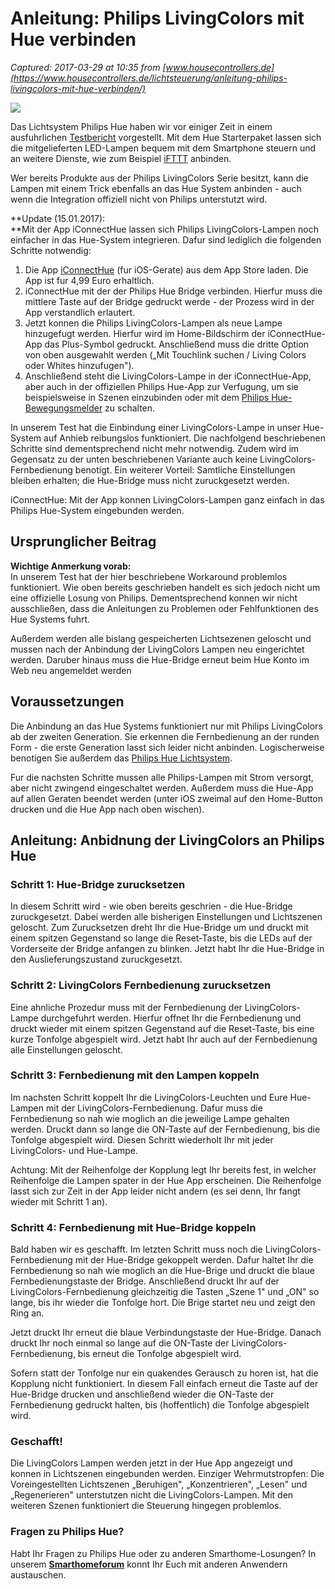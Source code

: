# Anleitung: Philips LivingColors mit Hue verbinden

_Captured: 2017-03-29 at 10:35 from [www.housecontrollers.de](https://www.housecontrollers.de/lichtsteuerung/anleitung-philips-livingcolors-mit-hue-verbinden/)_

![](https://www.housecontrollers.de/wp-content/uploads/2017/01/philips-hue-living-colors-1.png)

Das Lichtsystem Philips Hue haben wir vor einiger Zeit in einem ausfuhrlichen [Testbericht](http://www.housecontrollers.de/lichtsteuerung/philips-hue-test-farbenfrohe-wlan-lampen/) vorgestellt. Mit dem Hue Starterpaket lassen sich die mitgelieferten LED-Lampen bequem mit dem Smartphone steuern und an weitere Dienste, wie zum Beispiel [iFTTT](https://ifttt.com/) anbinden.

Wer bereits Produkte aus der Philips LivingColors Serie besitzt, kann die Lampen mit einem Trick ebenfalls an das Hue System anbinden - auch wenn die Integration offiziell nicht von Philips unterstutzt wird.

**Update (15.01.2017):  
**Mit der App iConnectHue lassen sich Philips LivingColors-Lampen noch einfacher in das Hue-System integrieren. Dafur sind lediglich die folgenden Schritte notwendig:

  1. Die App [iConnectHue](https://itunes.apple.com/de/app/iconnecthue-fur-philips-hue/id639343132?mt=8) (fur iOS-Gerate) aus dem App Store laden. Die App ist fur 4,99 Euro erhaltlich.
  2. iConnectHue mit der der Philips Hue Bridge verbinden. Hierfur muss die mittlere Taste auf der Bridge gedruckt werde - der Prozess wird in der App verstandlich erlautert.
  3. Jetzt konnen die Philips LivingColors-Lampen als neue Lampe hinzugefugt werden. Hierfur wird im Home-Bildschirm der iConnectHue-App das Plus-Symbol gedruckt. Anschließend muss die dritte Option von oben ausgewahlt werden („Mit Touchlink suchen / Living Colors oder Whites hinzufugen").
  4. Anschließend steht die LivingColors-Lampe in der iConnectHue-App, aber auch in der offiziellen Philips Hue-App zur Verfugung, um sie beispielsweise in Szenen einzubinden oder mit dem [Philips Hue-Bewegungsmelder](https://www.housecontrollers.de/lichtsteuerung/philips-hue-bewegungsmelder-im-test/) zu schalten.

In unserem Test hat die Einbindung einer LivingColors-Lampe in unser Hue-System auf Anhieb reibungslos funktioniert. Die nachfolgend beschriebenen Schritte sind dementsprechend nicht mehr notwendig. Zudem wird im Gegensatz zu der unten beschriebenen Variante auch keine LivingColors-Fernbedienung benotigt. Ein weiterer Vorteil: Samtliche Einstellungen bleiben erhalten; die Hue-Bridge muss nicht zuruckgesetzt werden.

iConnectHue: Mit der App konnen LivingColors-Lampen ganz einfach in das Philips Hue-System eingebunden werden.

## Ursprunglicher Beitrag

**Wichtige Anmerkung vorab:**  
In unserem Test hat der hier beschriebene Workaround problemlos funktioniert. Wie oben bereits geschrieben handelt es sich jedoch nicht um eine offizielle Losung von Philips. Dementsprechend konnen wir nicht ausschließen, dass die Anleitungen zu Problemen oder Fehlfunktionen des Hue Systems fuhrt.

Außerdem werden alle bislang gespeicherten Lichtsezenen geloscht und mussen nach der Anbindung der LivingColors Lampen neu eingerichtet werden. Daruber hinaus muss die Hue-Bridge erneut beim Hue Konto im Web neu angemeldet werden

## Voraussetzungen

Die Anbindung an das Hue Systems funktioniert nur mit Philips LivingColors ab der zweiten Generation. Sie erkennen die Fernbedienung an der runden Form - die erste Generation lasst sich leider nicht anbinden. Logischerweise benotigen Sie außerdem das [Philips Hue Lichtsystem](http://www.housecontrollers.de/lichtsteuerung/philips-hue-test-farbenfrohe-wlan-lampen/).

Fur die nachsten Schritte mussen alle Philips-Lampen mit Strom versorgt, aber nicht zwingend eingeschaltet werden. Außerdem muss die Hue-App auf allen Geraten beendet werden (unter iOS zweimal auf den Home-Button drucken und die Hue App nach oben wischen).

## Anleitung: Anbidnung der LivingColors an Philips Hue

### Schritt 1: Hue-Bridge zurucksetzen

In diesem Schritt wird - wie oben bereits geschrien - die Hue-Bridge zuruckgesetzt. Dabei werden alle bisherigen Einstellungen und Lichtszenen geloscht. Zum Zurucksetzen dreht Ihr die Hue-Bridge um und druckt mit einem spitzen Gegenstand so lange die Reset-Taste, bis die LEDs auf der Vorderseite der Bridge anfangen zu blinken. Jetzt habt Ihr die Hue-Bridge in den Auslieferungszustand zuruckgesetzt.

### Schritt 2: LivingColors Fernbedienung zurucksetzen

Eine ahnliche Prozedur muss mit der Fernbedienung der LivingColors-Lampe durchgefuhrt werden. Hierfur offnet Ihr die Fernbedienung und druckt wieder mit einem spitzen Gegenstand auf die Reset-Taste, bis eine kurze Tonfolge abgespielt wird. Jetzt habt Ihr auch auf der Fernbedienung alle Einstellungen geloscht.

### Schritt 3: Fernbedienung mit den Lampen koppeln

Im nachsten Schritt koppelt Ihr die LivingColors-Leuchten und Eure Hue-Lampen mit der LivingColors-Fernbedienung. Dafur muss die Fernbedienung so nah wie moglich an die jeweilige Lampe gehalten werden. Druckt dann so lange die ON-Taste auf der Fernbedienung, bis die Tonfolge abgespielt wird. Diesen Schritt wiederholt Ihr mit jeder LivingColors- und Hue-Lampe.

Achtung: Mit der Reihenfolge der Kopplung legt Ihr bereits fest, in welcher Reihenfolge die Lampen spater in der Hue App erscheinen. Die Reihenfolge lasst sich zur Zeit in der App leider nicht andern (es sei denn, Ihr fangt wieder mit Schritt 1 an).

### Schritt 4: Fernbedienung mit Hue-Bridge koppeln

Bald haben wir es geschafft. Im letzten Schritt muss noch die LivingColors-Fernbedienung mit der Hue-Bridge gekoppelt werden. Dafur haltet Ihr die Fernbedienung so nah wie moglich an die Hue-Brige und druckt die blaue Fernbedienungstaste der Bridge. Anschließend druckt Ihr auf der LivingColors-Fernbedienung gleichzeitig die Tasten „Szene 1" und „ON" so lange, bis ihr wieder die Tonfolge hort. Die Brige startet neu und zeigt den Ring an.

Jetzt druckt Ihr erneut die blaue Verbindungstaste der Hue-Bridge. Danach druckt Ihr noch einmal so lange auf die ON-Taste der LivingColors-Fernbedienung, bis erneut die Tonfolge abgespielt wird.

Sofern statt der Tonfolge nur ein quakendes Gerausch zu horen ist, hat die Kopplung nicht funktioniert. In diesem Fall einfach erneut die Taste auf der Hue-Bridge drucken und anschließend wieder die ON-Taste der Fernbedienung gedruckt halten, bis (hoffentlich) die Tonfolge abgespielt wird.

### Geschafft!

Die LivingColors Lampen werden jetzt in der Hue App angezeigt und konnen in Lichtszenen eingebunden werden. Einziger Wehrmutstropfen: Die Voreingestellten Lichtszenen „Beruhigen", „Konzentrieren", „Lesen" und „Regenerieren" unterstutzen nicht die LivingColors-Lampen. Mit den weiteren Szenen funktioniert die Steuerung hingegen problemlos.

### Fragen zu Philips Hue?

Habt Ihr Fragen zu Philips Hue oder zu anderen Smarthome-Losungen? In unserem **[Smarthomeforum](http://www.smarthomeforum.de)** konnt Ihr Euch mit anderen Anwendern austauschen.
